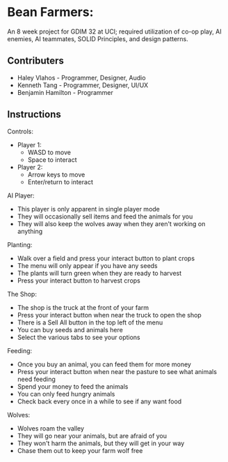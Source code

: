 # Bean Farmers:

An 8 week project for GDIM 32 at UCI; required utilization of co-op play, AI enemies, AI teammates, SOLID Principles, and design patterns.

## Contributers
- Haley Vlahos - Programmer, Designer, Audio
- Kenneth Tang - Programmer, Designer, UI/UX
- Benjamin Hamilton - Programmer

## Instructions
Controls:
  - Player 1:
    - WASD to move
    - Space to interact
  - Player 2:
    - Arrow keys to move
    - Enter/return to interact

AI Player:
  - This player is only apparent in single player mode
  - They will occasionally sell items and feed the animals for you
  - They will also keep the wolves away when they aren't working on anything

Planting:
  - Walk over a field and press your interact button to plant crops
  - The menu will only appear if you have any seeds
  - The plants will turn green when they are ready to harvest
  - Press your interact button to harvest crops

The Shop:
  - The shop is the truck at the front of your farm
  - Press your interact button when near the truck to open the shop
  - There is a Sell All button in the top left of the menu
  - You can buy seeds and animals here
  - Select the various tabs to see your options

Feeding:
  - Once you buy an animal, you can feed them for more money
  - Press your interact button when near the pasture to see what animals need feeding
  - Spend your money to feed the animals
  - You can only feed hungry animals
  - Check back every once in a while to see if any want food

Wolves:
  - Wolves roam the valley
  - They will go near your animals, but are afraid of you
  - They won't harm the animals, but they will get in your way
  - Chase them out to keep your farm wolf free
	
